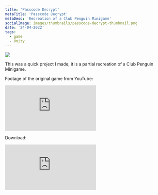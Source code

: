 ```yaml
---
title: 'Passcode Decrypt'
metaTitle: 'Passcode Decrypt'
metaDesc: 'Recreation of a Club Penguin Minigame'
socialImage: images/thumbnails/passcode-decrypt-thumbnail.png
date: '24-04-2022'
tags:
  - game
  - Unity
---
```


<img src="/images/thumbnails/passcode-decrypt-thumbnail.png" class="w-5/6 mx-auto">

This was a quick project I made, it is a partial recreation of a Club Penguin Minigame.

Footage of the original game from YouTube:
<iframe class="w-5/6 mx-auto" style="aspect-ratio: 16 / 9;" src="https://www.youtube-nocookie.com/embed/OdyaeAsfjqw?&rel=0&start=43&end=76&iv_load_policy=3" frameborder="0" allowfullscreen></iframe>

Download:

<iframe class="w-5/6 mx-auto" frameborder="0" src="https://itch.io/embed/964952?border_width=0"><a href="https://ermilburn02.itch.io/passcodedecrypt">Passcode Decrypt by ERmilburn02</a></iframe>
